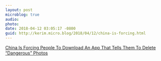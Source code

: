 ```yaml
---
layout: post
microblog: true
audio: 
photo: 
date: 2018-04-12 03:05:17 -0800
guid: http://kerim.micro.blog/2018/04/12/china-is-forcing.html
---
```

[China Is Forcing People To Download An App That Tells Them To Delete “Dangerous” Photos](https://www.buzzfeed.com/meghara/china-surveillance-app)

